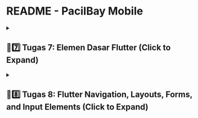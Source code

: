 # README - PacilBay Mobile

<details>  <summary><h2>📝7️⃣ Tugas 7: Elemen Dasar Flutter (Click to Expand)</h2></summary>

<details>
  <summary><h3>1️⃣ Stateless Widget dan Stateful Widget</h3></summary>

1. Stateless Widget

   - Stateless Widget adalah widget yang tidak menyimpan state (keadaan) internal. Artinya, ketika widget ini dibuat, widget tidak akan berubah. Stateless Widget bersifat final dan hanya menerima parameter yang diberikan pada saat pembuatan. Stateless widget lebih sering digunakan untuk menampilkan informasi statis atau elemen yang tidak memerlukan update.
   
   - Contoh penggunaan stateless widget: membuat teks statis, gambar, ikon, dll

   

2. Stateful Widget
    - Stateful Widget adalah widget yang memiliki state internal yang dapat berubah. Stateful Widget bisa menyimpan informasi dan mengupdate tampilan berdasarkan perubahan yang terjadi selama life cycle aplikasi. Stateful Widget menggunakan dua kelas: kelas utama turunan dari StatefulWidget dan kelas State yang bertanggung jawab untuk menyimpan state dan mengelola update tampilan.
    - Contoh pengunaan stateful widget: tombol yang dapat ditekan (untuk mengubah status), form input yang menyimpan data, elemen interaktif lainnya

3. Perbandingan stateless widget dan stateful widget
    | Aspek          | Stateless Widget                                               | Stateful Widget                                                  |
    |----------------|---------------------------------------------------------------|-----------------------------------------------------------------|
    | Definisi       | Widget yang tidak menyimpan state dan tidak dapat berubah setelah dibuat | Widget yang menyimpan state dan dapat berubah seiring interaksi dengan user. |
    | Kelas          | Turunan dari StatelessWidget.                                 | Turunan dari StatefulWidget dan memiliki kelas State.           |
    | Pembaharuan    | Tidak dapat mengupdate tampilan setelah dibangun.           | Dapat mengupdate tampilan menggunakan metode setState().       |
    | Penggunaan     | Cocok untuk elemen statis seperti teks, ikon, gambar.        | Cocok untuk elemen interaktif seperti tombol, form, atau sign in. |
    | Siklus Hidup   | Hanya memiliki satu life cycle.                             | Memiliki dua life cycle: widget life cycle dan state life cycle. |
    | Kompleksitas   | Lebih sederhana dan lebih mudah digunakan.                   | Lebih kompleks karena memerlukan manajemen state.               |
</details>

<details>
  <summary><h3>2️⃣ Daftar Widget yang Digunakan dan Fungsinya</h3></summary>

| Widget               | Fungsi                                                                 |
|----------------------|------------------------------------------------------------------------|
| Scaffold             | Menyediakan struktur dasar halaman, termasuk AppBar, body, dan elemen lain di dalam aplikasi. |
| AppBar               | Menampilkan bagian atas aplikasi yang berisi judul dan elemen lainnya |
| Text                 | Menampilkan teks dalam aplikasi. Pada aplikasi ini digunakan untuk menampilkan judul aplikasi dan teks |
| Padding              | Memberikan jarak (padding) di sekeliling widget anaknya |
| Column               | Menyusun widget secara vertikal. |
| Row                  | Menyusun widget secara horizontal. |
| SizedBox             | Memberikan ruang kosong di antara widget. Digunakan untuk memberikan jarak vertikal antar elemen. |
| Center               | Meletakkan widget child di dalam area untuk menempatkan child di tengah area widget. |
| GridView.count       | Menyusun widget anak dalam bentuk grid. Dalam aplikasi ini digunakan untuk menampilkan ItemCard dalam 3 kolom. |
| Card                 | Menampilkan informasi dalam bentuk kartu. |
| Container            | Memberikan space untuk widget dan mengatur ukuran, warna, dan padding dari widget di dalamnya. |
| Material             | Memberikan efek material pada widget dan penggunaan tema. |
| InkWell              | Menambahkan efek sentuh (touch effect) pada widget ketika diklik.      |
| SnackBar             | Menampilkan pesan temporary di bagian bawah layar untuk memberikan feedback pada user. |
| Icon                 | Menampilkan ikon grafis.  |
</details>
<details>
  <summary><h3>3️⃣ Fungsi setstate()</h3></summary>
setState() adalah fungsi yang dimiliki oleh kelas State untuk mengelola keadaan (state) dari widget dalam aplikasi. Ketika fungsi setState() dipanggil, fungsi tersebut akan memberitahu Flutter untuk melakukan rebuild widget yang menggunakan state tersebut.

#### Kegunaan setstate()

1. Mengupdate UI
    Ketika keadaan suatu widget berubah (misal nilai variabel, hasil perhitungan, atau status interaksi *User* (seperti klik tombol)), maka setState() digunakan untuk memperbarui UI supaya memeproses perubahan tersebut. Flutter akan menjalankan kembali build() dari widget yang bersangkutan dan menghasilkan UI baru yang sesuai dengan state terbaru.

2. Mengoptimalkan Proses Rebuild
    Dengan menggunakan fungsi setState(), Flutter hanya akan merebuild widget yang berkaitan dengan state yang diubah, bukan seluruh widget tree sehingga membantu meningkatkan performa aplikasi.

Contoh:
```dart
setState(() {
  // Perubahan pada state
  counter++;
});
```
Ketika kita memanggil setState(), kita harus memberikan fungsi callback yang berisi logika untuk memperbarui state. Fungsi ini kemudian diambil oleh Flutter untuk memperbarui UI.
Pada contoh ini, variabel counter merupakan bagian dari state yang dikelola. Dengan memanggil setState(), nilai counter akan diubah dan UI akan diperbarui dengan menggunakan nilai(state) yang baru.


### Perbedaan const dan final

1. const

    const digunakan untuk mendeklarasikan konstanta yang diinisialisasi pada waktu kompilasi. Nilai yang diassign kepada variabel const harus diketahui sebelum program dijalankan. Variabel const bersifat immutable dan lebih efisien dalam penggunaan memori karena Flutter dapat melakukan optimasi dengan mengelola nilai yang sama hanya sekali dalam memori.

2. final

    final digunakan untuk mendeklarasikan variabel yang hanya dapat diinisialisasi sekali, tapi nilainya tidak harus diketahui pada waktu kompilasi. Nilai dari variabel final dapat ditetapkan pada waktu runtime. Final bersifat immutable setelah diinisialisasi, tapi final memungkinkan re-assign nilai yang lebih fleksibel karena nilainya bisa ditentukan oleh ekspresi yang dijalankan saat program berjalan.

3. Perbedaan const dan final

    | Aspek                | const                             | final                                |
    |----------------------|-----------------------------------|--------------------------------------|
    | Inisialisasi         | Diinisialisasi pada waktu kompilasi    | Diinisialisasi pada waktu runtime         |
    | Imutabilitas         | Nilai tidak dapat diubah setelah inisialisasi | Nilai tidak dapat diubah setelah inisialisasi |
    | Tipe Data            | Harus bertipe data yang diketahui saat kompilasi | Tipe data bisa ditentukan saat runtime |
    | Penggunaan Memori    | Dapat dioptimalkan untuk penggunaan memori yang efisien | Memori akan dialokasikan untuk setiap instance |
    | Contoh               | `const pi = 3.14;`               | `final name = getName();`           |
    | Scope                | Dapat digunakan dalam konteks compile-time | Dapat digunakan dalam konteks runtime |
</details>

<details>
  <summary><h3>4️⃣ Langkah-langkah Implementasi Elemen Dasar Flutter</h3></summary>

- Membuat Program Flutter Baru: Pertama, saya membuka terminal dan menggunakan perintah `flutter create pacilbay` untuk membuat aplikasi Flutter baru dengan nama "pacilbay".
- Buat file baru bernama menu.dart di direktori mental_health_tracker/lib. Tambahkan kode import 'package:flutter/material.dart'; pada baris pertama file tersebut.
- Di menu.dart, ubah kelas MyHomePage dari StatefulWidget menjadi StatelessWidget dengan menghapus bagian yang tidak diperlukan dan menambahkan constructor baru.
- Di dalam file lib/main.dart, saya mengimplementasikan kelas MyHomePage yang merupakan widget utama aplikasi. Dalam metode build, saya menggunakan widget Column untuk menyusun tombol-tombol secara vertikal. Saya membuat tiga tombol dengan menggunakan widget ElevatedButton, masing-masing dilengkapi dengan ikon dan teks yang sesuai. Untuk mengisi card tersebut, saya deklarasikan tiga variabel bertipe string (npm, name, className) di dalam kelas MyHomePage.
- Selanjutnya, saya buat kelas baru bernama InfoCard di menu.dart untuk menampilkan informasi NPM, nama, dan kelas.
- Selanjutnya, saya mengimplementasikan warna yang berbeda untuk setiap tombol dengan menambahkan properti `final Color color;` pada class `ItemHomepage` yang sudah dibuat sebelumnya. 
- Saya menggunakan widget ScaffoldMessenger untuk menampilkan Snackbar ketika tombol ditekan. Dalam setiap fungsi onPressed dari tombol, saya menambahkan kode untuk menampilkan Snackbar yang sesuai
- Setelah semua kelas selesai dimplementasikan, saya menjalankan perintah flutter analyze untuk memastikan tidak ada isu pada kode yang dapat mengganggu performa atau fungsionalitas aplikasi.
</details>

</details>

<details>
  <summary><h2>📝8️⃣ Tugas 8: Flutter Navigation, Layouts, Forms, and Input Elements (Click to Expand)</h2></summary>

<details>
  <summary><h3>1️⃣ Kegunaan const di Flutter</h3></summary>

`const` adalah keyword di Flutter yang digunakan untuk mendefinisikan objek atau widget yang immutable (tidak bisa diubah) dan akan diinisialisasi sekali saja pada saat kompilasi. Dengan `const`, kita memastikan bahwa objek tersebut bersifat konstan dan tidak akan berubah sepanjang masa hidup aplikasi.

#### Keuntungan menggunakan const
1. **Meningkatkan Performa Aplikasi**
   - **Reuse**: Objek `const` hanya dibuat satu kali dalam memori, sehingga dapat digunakan kembali (reused) tanpa perlu dibuat ulang.
   - **Optimasi Rendering**: Flutter tidak perlu merender ulang widget yang diberi `const`, sehingga mempercepat proses rendering dan mengurangi kerja CPU.

2. **Efisiensi Memori**
   - Objek `const` hanya memakan memori sekali saja, karena tidak dibuat ulang setiap kali dipanggil.
   - Penggunaan memori menjadi lebih hemat, terutama dalam aplikasi dengan banyak widget statis.

3. **Deteksi Kesalahan di Waktu Kompilasi**
   - Kesalahan yang berkaitan dengan nilai konstan dapat dideteksi lebih awal, saat proses kompilasi, bukan di runtime.
   - Membantu pengembang menemukan bug lebih cepat dan meningkatkan keandalan aplikasi.

4. **Meningkatkan Readability dan Maintainability**
   - Kode yang menggunakan `const` lebih mudah dibaca dan dipahami, karena developer lain tahu bahwa objek tersebut tidak akan berubah.
   - Membantu menjaga konsistensi dalam kode, sehingga lebih mudah dikelola dan di-maintain.

#### Kapan Sebaiknya Menggunakan `const`?
- **Widget Statis**: Ketika widget atau objek tidak berubah selama masa hidup aplikasi.
  ```dart
  const Text('Hello, Flutter');
  ```

- **Konfigurasi Aplikasi**: Untuk nilai-nilai yang tidak berubah, seperti warna, margin, padding, atau konfigurasi lainnya.
    ```dart
    const Color primaryColor = Colors.blue;
    ```

- **Penggunaan Berulang**: Ketika sebuah widget atau objek sering digunakan di berbagai tempat dalam aplikasi.
    ```dart
    const EdgeInsets allPadding = EdgeInsets.all(16.0);
    ```

#### Kapan Sebaiknya Menggunakan `const`?
- **Widget Dinamis**: Jika widget atau objek bergantung pada input *User* atau data yang berubah.
    ```dart
    Text('Welcome, $userName'); // Tidak bisa menggunakan const karena userName bisa berubah
    ```

- **Stateful Widget**: Untuk widget yang memiliki state atau memerlukan perubahan selama runtime.
    ```dart
    setState(() {
    // Update state
    });
    ```

#### Contoh Penggunaan `const`?
```dart
class MyApp extends StatelessWidget {
  const MyApp({super.key});

  @override
  Widget build(BuildContext context) {
    return const MaterialApp(
      home: Scaffold(
        appBar: AppBar(
          title: Text('Const Example'),
        ),
        body: Center(
          child: Text('Hello, const world!'),
        ),
      ),
    );
  }
}
```
Dalam kode Dart tersebut, penggunaan const memiliki beberapa fungsi:
1. Konstruksi class: Konstruktor `MyApp` ditandai sebagai const, yang berarti bahwa setiap instance dari `MyApp` tidak akan berubah (immutable) dan dapat diinisialisasi sebagai konstan. Konstruktor ini membantu Flutter memahami bahwa widget ini tidak perlu dirender ulang jika tidak ada perubahan.
2. Reusable `MaterialApp`: Dengan menggunakan const, `MaterialApp` dibuat sebagai objek immutable. Jika tidak ada perubahan pada konfigurasi aplikasi, Flutter tidak perlu membuat ulang widget ini setiap kali aplikasi dijalankan atau dirender ulang.
3. Immutable `Text` Widget: `Text` ini memiliki nilai yang tidak akan berubah selama runtime. Dengan `const`, Flutter tidak perlu membuat ulang widget ini, yang meningkatkan efisiensi rendering.
</details>

<details>
  <summary><h3>2️⃣ Penggunaan Column dan Row pada Flutter</h3></summary>

#### 1. **Column**
    `Column` adalah widget di Flutter yang menyusun *children*-nya secara vertikal (dari atas ke bawah).

    **Karakteristik:**
    - Menyusun widget secara **vertikal**.
    - Bisa menyesuaikan **alignment** dan **main axis** (vertikal) serta **cross axis** (horizontal).
    - Fleksibel untuk membuat tata letak dengan elemen-elemen yang harus ditampilkan berurutan dari atas ke bawah.

    **Properti Utama:**
    - `mainAxisAlignment`: Mengatur bagaimana *children* diatur secara vertikal.
    - `crossAxisAlignment`: Mengatur bagaimana *children* disejajarkan secara horizontal.

    **Contoh Implementasi:**
    ```dart
    Column(
      mainAxisAlignment: MainAxisAlignment.center,
      crossAxisAlignment: CrossAxisAlignment.start,
      children: [
        Text('Item 1'),
        Text('Item 2'),
        Text('Item 3'),
      ],
    )
    ```
    Penggunaan `Column` dalam kode ini bertujuan untuk menyusun beberapa widget `Text` secara vertikal, dari atas ke bawah. 
    - `Column` Widget

        `Column` digunakan untuk menyusun anak-anaknya (dalam hal ini widget `Text`) secara vertikal.

    - `mainAxisAlignment: MainAxisAlignment.center`

        Properti `mainAxisAlignment` mengatur posisi anak-anak widget di **sumbu utama** (vertikal dalam `Column`). Dengan `MainAxisAlignment.center`, semua anak-anak `Column` akan ditempatkan di tengah-tengah sumbu vertikal.

    - `crossAxisAlignment: CrossAxisAlignment.start`

        Properti `crossAxisAlignment` mengatur posisi anak-anak di sepanjang **sumbu sekunder** (horizontal dalam `Column`). Dengan `CrossAxisAlignment.start`, setiap anak dari `Column` akan disejajarkan di sisi **kiri** dari sumbu horizontal.

    - `children`

      Daftar widget yang merupakan anak-anak dari `Column`. Dalam kode ini, ada tiga widget `Text`:
      `Text('Item 1')`
      `Text('Item 2')`
      `Text('Item 3')`

    Ketiga widget ini akan ditampilkan secara vertikal dalam `Column`, dimulai dari sisi kiri (karena `crossAxisAlignment.start`) dan dipusatkan di sumbu vertikal (karena `mainAxisAlignment.center`).

#### 2. **Row**
    `Row` adalah widget di Flutter yang menyusun *children*-nya secara horizontal (dari kiri ke kanan).

    **Karakteristik:**
    - Menyusun widget secara **horizontal**.
    - Sama seperti `Column`, `Row` memiliki kontrol atas **alignment** dan **main axis** (horizontal) serta **cross axis** (vertikal).
    - Digunakan untuk membuat tata letak elemen-elemen yang perlu disusun berurutan dari kiri ke kanan.

    **Properti Utama:**
    - `mainAxisAlignment`: Mengatur bagaimana *children* diatur secara horizontal.
    - `crossAxisAlignment`: Mengatur bagaimana *children* diatur vertikal.

    **Contoh Implementasi:**
    ```dart
    Row(
      mainAxisAlignment: MainAxisAlignment.spaceAround,
      crossAxisAlignment: CrossAxisAlignment.center,
      children: [
        Icon(Icons.star),
        Icon(Icons.favorite),
        Icon(Icons.person),
      ],
    )
    ```
    Kode `Row` ini digunakan untuk menyusun tiga ikon secara horizontal dengan jarak yang merata di antara mereka.

    - `Row'
      - Widget ini menyusun elemen-elemen anak (`children`) secara horizontal, dari kiri ke kanan.

    - `mainAxisAlignment: MainAxisAlignment.spaceAround`. Properti ini mengatur jarak antar elemen anak di **sumbu utama** (horizontal). Dengan `spaceAround`:
        - Memberikan jarak yang sama di sekitar setiap elemen.
        - Jarak antara elemen dan tepi `Row` sedikit lebih kecil dibandingkan jarak antar elemen.

    - `crossAxisAlignment: CrossAxisAlignment.center`
      - Properti ini menentukan bagaimana elemen-elemen anak diatur di **sumbu sekunder** (vertikal).
      - `center` memastikan semua ikon berada di tengah secara vertikal dalam `Row`.

    - `children`
      - Berisi tiga ikon: `Icons.star`, `Icons.favorite`, dan `Icons.person`.
      - Masing-masing ikon akan ditempatkan secara horizontal dalam `Row` dengan jarak merata.

#### 3. Perbandingan `Column` vs `Row`

    | **Aspek**              | **Column**                          | **Row**                                   |
    |------------------------|-------------------------------------|-------------------------------------------|
    | **Orientasi**           | Vertikal (dari atas ke bawah)       | Horizontal (dari kiri ke kanan)           |
    | **Main Axis**           | Vertikal                            | Horizontal                                |
    | **Cross Axis**          | Horizontal                          | Vertikal                                  |
    | **Penggunaan**          | Untuk menyusun elemen vertikal      | Untuk menyusun elemen horizontal          |
    | **Alignment**           | `mainAxisAlignment`, `crossAxisAlignment` | `mainAxisAlignment`, `crossAxisAlignment` |
    | **Contoh Situasi**      | Daftar item, formulir, paragraf     | Navigasi horizontal, icons                |

#### 4. Contoh Penggunaan Gabungan:
    ```dart
    Column(
      children: [
        Row(
          mainAxisAlignment: MainAxisAlignment.spaceBetween,
          children: [
            Text('Left Item'),
            Text('Right Item'),
          ],
        ),
        Row(
          mainAxisAlignment: MainAxisAlignment.center,
          children: [
            Icon(Icons.star),
            Icon(Icons.favorite),
            Icon(Icons.person),
          ],
        ),
      ],
    )
    ```
</details>

<details>
  <summary><h3>3️⃣ Elemen Input pada Halaman Form</h3></summary>

#### Elemen Input yang Digunakan dalam Kode:

1. **`TextFormField`**:
   - **`Nama Produk`**: Input teks untuk nama produk dengan validasi untuk memastikan tidak kosong dan tidak lebih dari 100 karakter.
   - **`Deskripsi Produk`**: Input teks untuk deskripsi produk dengan validasi untuk memastikan tidak kosong dan tidak lebih dari 255 karakter.
   - **`Harga Produk`**: Input teks yang memerlukan angka positif untuk harga produk, dengan validasi angka dan memastikan input adalah integer positif.
   - **`Jumlah Tersedia`**: Input teks yang memerlukan angka positif untuk jumlah produk yang tersedia, dengan validasi serupa untuk angka dan integer positif.

2. **`ElevatedButton`**:
   - Tombol untuk menyimpan data formulir, dengan validasi formulir sebelum menampilkan dialog konfirmasi.

#### Elemen Input Flutter Lain yang Tidak Digunakan:
1. **`DropdownButton`**: Untuk memilih dari daftar pilihan yang sudah ditentukan.
2. **`Checkbox`**: Untuk input nilai boolean (true/false).
3. **`Radio`**: Untuk memilih satu opsi dari beberapa pilihan.
4. **`Slider`**: Untuk input angka dalam bentuk slider.
5. **`Switch`**: Untuk input boolean yang bisa diaktifkan/dinonaktifkan.
6. **`DatePicker`**: Untuk memilih tanggal.
7. **`TimePicker`**: Untuk memilih waktu.
</details>

<details>
  <summary><h3>4️⃣ Tema (theme) dalam Aplikasi Flutter</h3><summary>

Flutter menyediakan widget `ThemeData` yang dapat diatur dalam `MaterialApp` untuk memastikan konsistensi tampilan di seluruh aplikasi. Dengan menggunakan `ThemeData`, kita bisa mengatur warna, font, bentuk tombol, gaya teks, dan elemen UI lainnya agar konsisten di seluruh aplikasi.

Dalam aplikasi Flutter yang saya buat, saya menggunakan tema utama yang didefinisikan di `main.dart`. Tema ini berfungsi sebagai **"base"** untuk seluruh screens dan widget lainnya, memastikan konsistensi desain dan gaya di seluruh aplikasi.

Di dalam `main.dart`, saya mengatur `ThemeData` menggunakan `colorScheme` dan beberapa pengaturan tambahan:

```dart
MaterialApp(
  theme: ThemeData(
    colorScheme: ColorScheme.fromSwatch(
      primarySwatch: Colors.deepOrange,
    ).copyWith(
      secondary: Colors.deepOrange[400],
    ),
    useMaterial3: true, // Mengaktifkan Material Design 3
  ),
  home: MyHomePage(),
);
```

1. **MaterialApp**

   `MaterialApp` adalah widget utama yang membungkus aplikasi Flutter. Parameter `theme` membuat kita bisa menentukan tema global yang akan diterapkan ke seluruh aplikasi.

2. **ThemeData**

   `ThemeData` adalah konfigurasi tema yang berisi berbagai pengaturan seperti skema warna, font, dan gaya lainnya.

3. **colorScheme**

   - **`ColorScheme.fromSwatch`**: Digunakan untuk membuat skema warna berbasis warna utama yang kita pilih (`primarySwatch`). Dalam contoh ini, `primarySwatch` diatur ke `Colors.deepOrange`.
   - **`copyWith`**: Digunakan untuk menyesuaikan skema warna lebih lanjut. Dalam kode ini, `secondary` diatur ke `Colors.deepOrange[400]`. Warna sekunder biasanya digunakan untuk elemen tambahan seperti tombol aksi sekunder dan ikon.

4. **useMaterial3**

   **`useMaterial3: true`**: Mengaktifkan penggunaan **Material Design 3**, yang menghadirkan fitur desain baru dan penyesuaian yang lebih baik untuk elemen UI, seperti tombol, card, dan lainnya.

5. **home**

   Menentukan layar awal aplikasi, dalam hal ini, `MyHomePage`.

</details>

<details>
  <summary><h3>5️⃣ Navigasi dalam aplikasi dengan banyak halaman pada Flutter</h3></summary>

Navigasi dalam aplikasi ini ditangani menggunakan **`Navigator`** dengan metode **`pushReplacement`** dan **`push`** untuk berpindah antar halaman.

#### 1. **Penggunaan `Navigator.pushReplacement`**
   - **`Navigator.pushReplacement`** digunakan untuk mengganti halaman saat ini dengan halaman baru. `Navigator.pushReplacement` memastikan bahwa halaman sebelumnya tidak akan tetap berada dalam *stack* navigasi.
   - **Keuntungan**: *User* tidak dapat kembali ke halaman sebelumnya dengan tombol "back", sehingga cocok untuk skenario seperti mengalihkan *User* ke halaman utama atau formulir tertentu setelah tindakan tertentu.

   **Contoh**:
   ```dart
   ListTile(
     leading: const Icon(Icons.home_outlined),
     title: const Text('Halaman Utama'),
     onTap: () {
       Navigator.pushReplacement(
         context,
         MaterialPageRoute(
           builder: (context) => MyHomePage(),
         ),
       );
     },
   );
   ```
   Dalam contoh ini, ketika *User* mengetuk "Halaman Utama", mereka akan diarahkan ke `MyHomePage`, dan halaman sebelumnya akan dihapus dari *stack* navigasi.

Selain menggunakan **`pushReplacement`** untuk navigasi melalui drawer, saya juga menggunakan **`Navigator.push`** di dalam **`InkWell`** pada halaman menu untuk navigasi ke halaman lain.

#### 2. **Navigasi dengan `Navigator.push`**
   - **`Navigator.push`** menambahkan halaman baru ke *stack* navigasi, memungkinkan *user* untuk kembali ke halaman sebelumnya dengan tombol "back".
   - **Perbedaan dengan `pushReplacement`**: 
     - **`push`** menambahkan halaman ke *stack* navigasi.
     - **`pushReplacement`** mengganti halaman saat ini, sehingga halaman sebelumnya dihapus dari *stack* navigasi.
   - **Keuntungan**: Memungkinkan navigasi dengan kemampuan untuk kembali ke halaman sebelumnya, misalnya, setelah menyelesaikan suatu tugas atau form.

   ```dart
   Navigator.push(
     context,
     MaterialPageRoute(
       builder: (context) => ProductEntryFormPage(),
     ),
   );
   ```
   Dalam contoh ini, ketika item menu dengan nama "Tambah Produk" diklik, aplikasi akan menavigasi ke `ProductEntryFormPage`, dan *user* dapat kembali ke halaman sebelumnya dengan tombol "back".

#### 3. **Penggunaan `Drawer` untuk Navigasi**
   - **`Drawer`** adalah komponen navigasi yang menampilkan side menu. *User* dapat memilih item menu untuk berpindah antar halaman.
   - Setiap **`ListTile`** dalam `Drawer` memicu navigasi ke halaman yang berbeda.
   - **Contoh item Drawer**:
     - **Halaman Utama**: Mengarahkan ke `MyHomePage`.
     - **Tambah Produk**: Mengarahkan ke `ProductEntryFormPage`.

   **Kode**:
   ```dart
   Drawer(
     child: ListView(
       children: [
         // Header Drawer
         DrawerHeader(...),
         // Navigasi ke Halaman Utama
         ListTile(
           leading: const Icon(Icons.home_outlined),
           title: const Text('Halaman Utama'),
           onTap: () {
             Navigator.pushReplacement(
               context,
               MaterialPageRoute(builder: (context) => MyHomePage()),
             );
           },
         ),
         // Navigasi ke Tambah Produk
         ListTile(
           leading: const Icon(Icons.shop_2_outlined),
           title: const Text('Tambah Produk'),
           onTap: () {
             Navigator.pushReplacement(
               context,
               MaterialPageRoute(builder: (context) => ProductEntryFormPage()),
             );
           },
         ),
       ],
     ),
   );
   ```

</details>
</details>